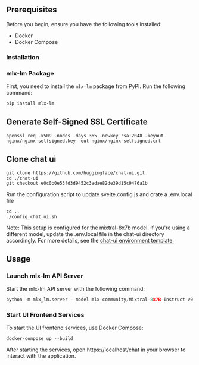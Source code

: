 ## Prerequisites
Before you begin, ensure you have the following tools installed:

- Docker
- Docker Compose

### Installation
### mlx-lm Package

First, you need to install the `mlx-lm` package from PyPI. Run the following command:

```bash
pip install mlx-lm
```

## Generate Self-Signed SSL Certificate
```shell
openssl req -x509 -nodes -days 365 -newkey rsa:2048 -keyout nginx/nginx-selfsigned.key -out nginx/nginx-selfsigned.crt
```

## Clone chat ui
```shell
git clone https://github.com/huggingface/chat-ui.git
cd ./chat-ui
git checkout e0c0b0e53fd3d9452c3adae82de39d15c9476a1b 
```

Run the configuration script to update svelte.config.js and crate a .env.local file
```shell
cd ..
./config_chat_ui.sh
```
Note: This setup is configured for the mixtral-8x7b model. If you're using a different model, update the .env.local file in the chat-ui directory accordingly. For more details, see the [chat-ui environment template.](https://github.com/huggingface/chat-ui/blob/main/.env.template)

## Usage

### Launch mlx-lm API Server

Start the mlx-lm API server with the following command:

```python
python -m mlx_lm.server --model mlx-community/Mixtral-8x7B-Instruct-v0.1-hf-4bit-mlx
```
### Start UI Frontend Services
To start the UI frontend services, use Docker Compose:
```shell
docker-compose up --build
```
After starting the services, open https://localhost/chat in your browser to interact with the application.
